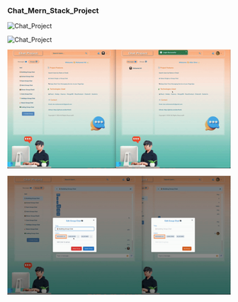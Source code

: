 ### Chat_Mern_Stack_Project

![Chat_Project](Chat_Project1.gif)

![Chat_Project](Chat_Project2.gif)

![Chat_Project](Chat_Project3.gif)

![Chat_Project](Chat_Project4.gif)

